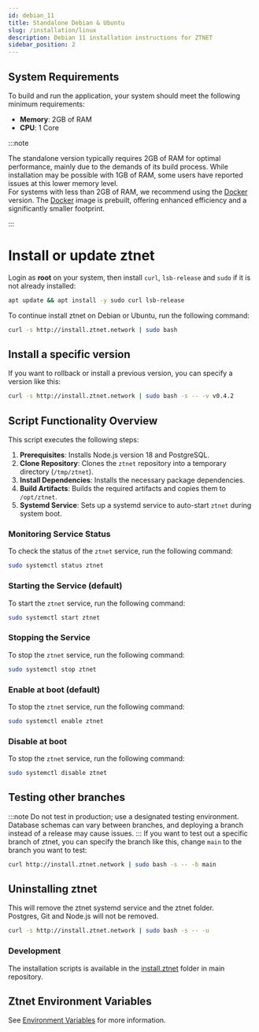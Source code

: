 ```yaml
---
id: debian_11
title: Standalone Debian & Ubuntu
slug: /installation/linux
description: Debian 11 installation instructions for ZTNET
sidebar_position: 2
---
```



## System Requirements

To build and run the application, your system should meet the following minimum requirements:

- **Memory**: 2GB of RAM
- **CPU**: 1 Core

:::note

The standalone version typically requires 2GB of RAM for optimal performance, mainly due to the demands of its build process. While installation may be possible with 1GB of RAM, some users have reported issues at this lower memory level.  
For systems with less than 2GB of RAM, we recommend using the [Docker](/installation/docker-compose) version. The [Docker](/installation/docker-compose) image is prebuilt, offering enhanced efficiency and a significantly smaller footprint.

:::

# Install or update ztnet 

Login as **root** on your system, then install `curl`, `lsb-release` and `sudo` if it is not already installed:

```bash
apt update && apt install -y sudo curl lsb-release
```

To continue install ztnet on Debian or Ubuntu, run the following command:

```bash
curl -s http://install.ztnet.network | sudo bash
```

## Install a specific version
If you want to rollback or install a previous version, you can specify a version like this:

```bash
curl -s http://install.ztnet.network | sudo bash -s -- -v v0.4.2
```

## Script Functionality Overview

This script executes the following steps:

1. **Prerequisites**: Installs Node.js version 18 and PostgreSQL.
2. **Clone Repository**: Clones the `ztnet` repository into a temporary directory (`/tmp/ztnet`).
3. **Install Dependencies**: Installs the necessary package dependencies.
4. **Build Artifacts**: Builds the required artifacts and copies them to `/opt/ztnet`.
5. **Systemd Service**: Sets up a systemd service to auto-start `ztnet` during system boot.

### Monitoring Service Status

To check the status of the `ztnet` service, run the following command:

```bash
sudo systemctl status ztnet
```

### Starting the Service (default)

To start the `ztnet` service, run the following command:

```bash
sudo systemctl start ztnet
```

### Stopping the Service

To stop the `ztnet` service, run the following command:

```bash
sudo systemctl stop ztnet 
```

### Enable at boot (default)

To stop the `ztnet` service, run the following command:

```bash
sudo systemctl enable ztnet
```

### Disable at boot

To stop the `ztnet` service, run the following command:

```bash
sudo systemctl disable ztnet
```

## Testing other branches
:::note
Do not test in production; use a designated testing environment. Database schemas can vary between branches, and deploying a branch instead of a release may cause issues.
:::
If you want to test out a specific branch of ztnet, you can specify the branch like this, change `main` to the branch you want to test:
```bash
curl http://install.ztnet.network | sudo bash -s -- -b main
```

## Uninstalling ztnet
This will remove the ztnet systemd service and the ztnet folder.  
Postgres, Git and Node.js will not be removed.
```bash
curl -s http://install.ztnet.network | sudo bash -s -- -u
```

### Development

The installation scripts is available in the [install.ztnet](https://github.com/sinamics/ztnet/tree/main/install.ztnet) folder in main repository.

## Ztnet Environment Variables
See [Environment Variables](/installation/options#environment-variables) for more information.